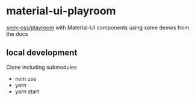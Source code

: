 # material-ui-playroom
[seek-oss/playroom](https://github.com/seek-oss/playroom) with Material-UI components using some demos from the docs

## local development
Clone including submodules
- nvm use
- yarn
- yarn start
